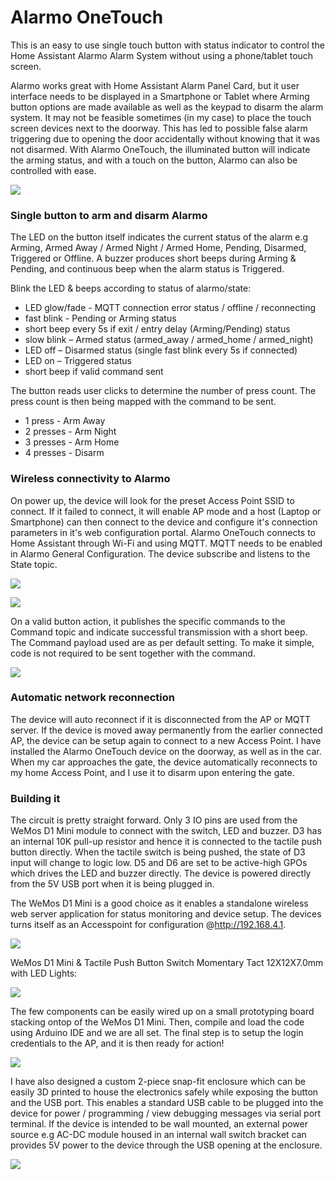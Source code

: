# Alarmo OneTouch
This is an easy to use single touch button with status indicator to control the Home Assistant Alarmo Alarm System without using a phone/tablet touch screen.

Alarmo works great with Home Assistant Alarm Panel Card, but it user interface needs to be displayed in a Smartphone or Tablet where Arming button options are made available as well as the keypad to disarm the alarm system. It may not be feasible sometimes (in my case) to place the touch screen devices next to the doorway. This has led to possible false alarm triggering due to opening the door accidentally without knowing that it was not disarmed. With Alarmo OneTouch, the illuminated button will indicate the arming status, and with a touch on the button, Alarmo can also be controlled with ease.

![](https://raw.githubusercontent.com/vwdiy2u/AlarmoOnetouch/main/images/AlarmPanelCard.png)

### Single button to arm and disarm Alarmo

The LED on the button itself indicates the current status of the alarm e.g Arming, Armed Away / Armed Night / Armed Home, Pending, Disarmed, Triggered or Offline. A buzzer produces short beeps during Arming & Pending, and continuous beep when the alarm status is Triggered.

Blink the LED & beeps according to status of alarmo/state:
* LED glow/fade - MQTT connection error status / offline / reconnecting
* fast blink - Pending or Arming status
* short beep every 5s if exit / entry delay (Arming/Pending) status
* slow blink – Armed status (armed_away / armed_home / armed_night)
* LED off – Disarmed status (single fast blink every 5s if connected)
* LED on – Triggered status
* short beep if valid command sent

The button reads user clicks to determine the number of press count. The press count is then being mapped with the command to be sent.
* 1 press - Arm Away 
* 2 presses - Arm Night 
* 3 presses - Arm Home 
* 4 presses - Disarm


### Wireless connectivity to Alarmo

On power up, the device will look for the preset Access Point SSID to connect. If it failed to connect, it will enable AP mode and a host (Laptop or Smartphone) can then connect to the device and configure it's connection parameters in it's web configuration portal.
Alarmo OneTouch connects to Home Assistant through Wi-Fi and using MQTT. MQTT needs to be enabled in Alarmo General Configuration. The device subscribe and listens to the State topic.

![](https://raw.githubusercontent.com/vwdiy2u/AlarmoOnetouch/main/images/Alarmo_enable_mqtt.png)

![](https://raw.githubusercontent.com/vwdiy2u/AlarmoOnetouch/main/images/Alarmo_http_webinterface.png)

On a valid button action, it publishes the specific commands to the Command topic and indicate successful transmission with a short beep. The Command payload used are as per default setting. To make it simple, code is not required to be sent together with the command.

![](https://raw.githubusercontent.com/vwdiy2u/AlarmoOnetouch/main/images/Alarmo_mqtt_config.png)

### Automatic network reconnection
The device will auto reconnect if it is disconnected from the AP or MQTT server. If the device is moved away permanently from the earlier connected AP, the device can be setup again to connect to a new Access Point. I have installed the Alarmo OneTouch device on the doorway, as well as in the car. When my car approaches the gate, the device automatically reconnects to my home Access Point, and I use it to disarm upon entering the gate.

### Building it
The circuit is pretty straight forward. Only 3 IO pins are used from the WeMos D1 Mini module to connect with the switch, LED and buzzer. D3 has an internal 10K pull-up resistor and hence it is connected to the tactile push button directly. When the tactile switch is being pushed, the state of D3 input will change to logic low. D5 and D6 are set to be active-high GPOs which drives the LED and buzzer directly. The device is powered directly from the 5V USB port when it is being plugged in.

The WeMos D1 Mini is a good choice as it enables a standalone wireless web server application for status monitoring and device setup. The devices turns itself as an Accesspoint for configuration @http://192.168.4.1.

![](https://raw.githubusercontent.com/vwdiy2u/AlarmoOnetouch/main/images/AlarmoOneTouchSch.png)

WeMos D1 Mini & Tactile Push Button Switch Momentary Tact 12X12X7.0mm with LED Lights:

![](https://raw.githubusercontent.com/vwdiy2u/AlarmoOnetouch/main/images/wemos_d1mini_tactile_switch_with_led.png)

The few components can be easily wired up on a small prototyping board stacking ontop of the WeMos D1 Mini. Then, compile and load the code using Arduino IDE and we are all set. The final step is to setup the login credentials to the AP, and it is then ready for action!

![](https://raw.githubusercontent.com/vwdiy2u/AlarmoOnetouch/main/images/AlarmoOneTouch_prototype_board.png)

I have also designed a custom 2-piece snap-fit enclosure which can be easily 3D printed to house the electronics safely while exposing the button and the USB port. This enables a standard USB cable to be plugged into the device for power / programming / view debugging messages via serial port terminal. If the device is intended to be wall mounted, an external power source e.g AC-DC module housed in an internal wall switch bracket can provides 5V power to the device through the USB opening at the enclosure.

![](https://raw.githubusercontent.com/vwdiy2u/AlarmoOnetouch/main/images/AlarmoOneTouch_usb_casing.png)

